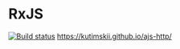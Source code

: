 # RxJS
[![Build status](https://ci.appveyor.com/api/projects/status/dvxaijjj5dnppu9t?svg=true)](https://ci.appveyor.com/project/Kutimskii/ajs-rxjs) https://kutimskii.github.io/ajs-http/
